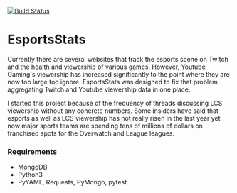 [![Build Status](https://travis-ci.org/RowanMeara/EsportsStats.svg?branch=master)](https://travis-ci.org/RowanMeara/EsportsStats)
# EsportsStats
Currently there are several websites that track the esports scene on Twitch and 
the health and viewership of various games. However, Youtube Gaming's 
viewership has increased significantly to the point where they are now too 
large too ignore.  EsportsStats was designed to fix that problem aggregating 
Twitch and Youtube viewership data in one place.  

I started this project because of the frequency of threads discussing LCS 
viewership without any concrete numbers.  Some insiders have said that 
esports as well as LCS viewership has not really risen in the last year yet 
now major sports teams are spending tens of millions of dollars on 
franchised spots for the Overwatch and League leagues.

### Requirements
* MongoDB
* Python3
* PyYAML, Requests, PyMongo, pytest


